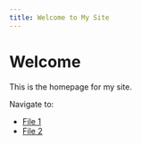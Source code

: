 ```yaml
---
title: Welcome to My Site
---
```


# Welcome
This is the homepage for my site.

Navigate to:
- [File 1](file1.html)
- [File 2](file2.html)